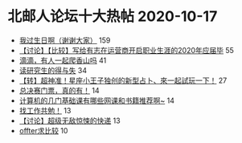 # 北邮人论坛十大热帖 2020-10-17

- [我过生日啊（谢谢大家）](https://bbs.byr.cn/article/Talking/6233517) 159
- [【讨论】【比较】写给有志在运营商开启职业生涯的2020年应届毕](https://bbs.byr.cn/article/Job/2105548) 55
- [滴滴，有人一起爬香山吗](https://bbs.byr.cn/article/Friends/1973976) 41
- [读研究生的得与失](https://bbs.byr.cn/article/AimGraduate/1198527) 34
- [【转】超神准！星座小王子独创的新型占卜、來一起試玩一下！](https://bbs.byr.cn/article/Constellations/326533) 27
- [总决赛门票，真的有！](https://bbs.byr.cn/article/LOL/28677) 14
- [计算机的几门基础课有哪些网课和书籍推荐啊~](https://bbs.byr.cn/article/StudyShare/198804) 14
- [找工作共勉！](https://bbs.byr.cn/article/Picture/3267905) 13
- [【讨论】超级无敌惊悚的快递](https://bbs.byr.cn/article/Ghost/90889) 13
- [offter求比较](https://bbs.byr.cn/article/WorkLife/1154476) 10


